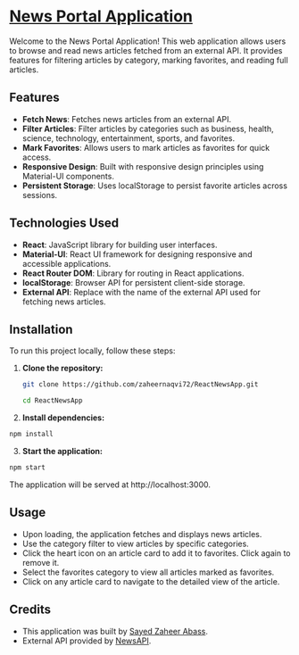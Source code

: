 # [News Portal Application](https://news-app-wheat-seven.vercel.app/)

Welcome to the News Portal Application! This web application allows users to browse and read news articles fetched from an external API. It provides features for filtering articles by category, marking favorites, and reading full articles.

## Features

- **Fetch News**: Fetches news articles from an external API.
- **Filter Articles**: Filter articles by categories such as business, health, science, technology, entertainment, sports, and favorites.
- **Mark Favorites**: Allows users to mark articles as favorites for quick access.
- **Responsive Design**: Built with responsive design principles using Material-UI components.
- **Persistent Storage**: Uses localStorage to persist favorite articles across sessions.

## Technologies Used

- **React**: JavaScript library for building user interfaces.
- **Material-UI**: React UI framework for designing responsive and accessible applications.
- **React Router DOM**: Library for routing in React applications.
- **localStorage**: Browser API for persistent client-side storage.
- **External API**: Replace with the name of the external API used for fetching news articles.

## Installation

To run this project locally, follow these steps:

1. **Clone the repository:**

   ```bash
   git clone https://github.com/zaheernaqvi72/ReactNewsApp.git
   ```
   ```bash
   cd ReactNewsApp
   ```
2. **Install dependencies:**

```bash
npm install
```

3. **Start the application:**

```bash
npm start
```

The application will be served at http://localhost:3000.

## Usage
- Upon loading, the application fetches and displays news articles.
- Use the category filter to view articles by specific categories.
- Click the heart icon on an article card to add it to favorites. Click again to remove it.
- Select the favorites category to view all articles marked as favorites.
- Click on any article card to navigate to the detailed view of the article.

## Credits
- This application was built by [Sayed Zaheer Abass](https://www.linkedin.com/in/sayed-zaheer-abass/).
- External API provided by [NewsAPI](https://newsapi.org/).

